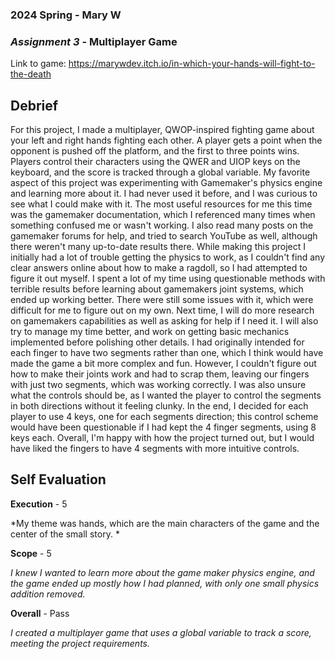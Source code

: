 ### **2024 Spring** - Mary W 
### *Assignment 3* - Multiplayer Game 
Link to game: https://marywdev.itch.io/in-which-your-hands-will-fight-to-the-death

## **Debrief**

For this project, I made a multiplayer, QWOP-inspired fighting game
about your left and right hands fighting each other. A player gets a
point when the opponent is pushed off the platform, and the first to
three points wins. Players control their characters using the QWER and
UIOP keys on the keyboard, and the score is tracked through a global
variable. My favorite aspect of this project was experimenting with
Gamemaker's physics engine and learning more about it. I had never used
it before, and I was curious to see what I could make with it. The most
useful resources for me this time was the gamemaker documentation, which
I referenced many times when something confused me or wasn't working. I
also read many posts on the gamemaker forums for help, and tried to
search YouTube as well, although there weren't many up-to-date results
there. While making this project I initially had a lot of trouble
getting the physics to work, as I couldn't find any clear answers online
about how to make a ragdoll, so I had attempted to figure it out myself.
I spent a lot of my time using questionable methods with terrible
results before learning about gamemakers joint systems, which ended up
working better. There were still some issues with it, which were
difficult for me to figure out on my own. Next time, I will do more
research on gamemakers capabilities as well as asking for help if I need
it. I will also try to manage my time better, and work on getting basic
mechanics implemented before polishing other details. I had originally
intended for each finger to have two segments rather than one, which I
think would have made the game a bit more complex and fun. However, I
couldn't figure out how to make their joints work and had to scrap them,
leaving our fingers with just two segments, which was working correctly.
I was also unsure what the controls should be, as I wanted the player to
control the segments in both directions without it feeling clunky. In
the end, I decided for each player to use 4 keys, one for each segments
direction; this control scheme would have been questionable if I had
kept the 4 finger segments, using 8 keys each. Overall, I'm happy with
how the project turned out, but I would have liked the fingers to have 4
segments with more intuitive controls.

## **Self Evaluation**

**Execution** - 5

*My theme was hands, which are the main characters of the game and the
center of the small story. *

**Scope** - 5

*I knew I wanted to learn more about the game maker physics engine, and
the game ended up mostly how I had planned, with only one small physics
addition removed.*

**Overall** - Pass

*I created a multiplayer game that uses a global variable to track a
score, meeting the project requirements.*
